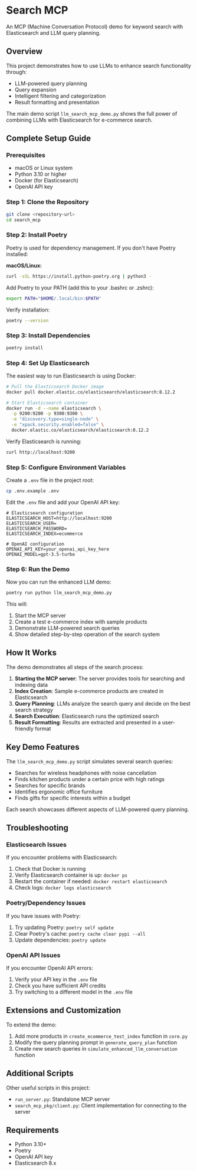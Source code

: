 # Search MCP

An MCP (Machine Conversation Protocol) demo for keyword search with Elasticsearch and LLM query planning.

## Overview

This project demonstrates how to use LLMs to enhance search functionality through:

- LLM-powered query planning
- Query expansion
- Intelligent filtering and categorization
- Result formatting and presentation

The main demo script `llm_search_mcp_demo.py` shows the full power of combining LLMs with Elasticsearch for e-commerce search.

## Complete Setup Guide

### Prerequisites

- macOS or Linux system
- Python 3.10 or higher
- Docker (for Elasticsearch)
- OpenAI API key

### Step 1: Clone the Repository

```bash
git clone <repository-url>
cd search_mcp
```

### Step 2: Install Poetry

Poetry is used for dependency management. If you don't have Poetry installed:

**macOS/Linux:**

```bash
curl -sSL https://install.python-poetry.org | python3 -
```

Add Poetry to your PATH (add this to your .bashrc or .zshrc):

```bash
export PATH="$HOME/.local/bin:$PATH"
```

Verify installation:

```bash
poetry --version
```

### Step 3: Install Dependencies

```bash
poetry install
```

### Step 4: Set Up Elasticsearch

The easiest way to run Elasticsearch is using Docker:

```bash
# Pull the Elasticsearch Docker image
docker pull docker.elastic.co/elasticsearch/elasticsearch:8.12.2

# Start Elasticsearch container
docker run -d --name elasticsearch \
  -p 9200:9200 -p 9300:9300 \
  -e "discovery.type=single-node" \
  -e "xpack.security.enabled=false" \
  docker.elastic.co/elasticsearch/elasticsearch:8.12.2
```

Verify Elasticsearch is running:

```bash
curl http://localhost:9200
```

### Step 5: Configure Environment Variables

Create a `.env` file in the project root:

```bash
cp .env.example .env
```

Edit the `.env` file and add your OpenAI API key:

```
# Elasticsearch configuration
ELASTICSEARCH_HOST=http://localhost:9200
ELASTICSEARCH_USER=
ELASTICSEARCH_PASSWORD=
ELASTICSEARCH_INDEX=ecommerce

# OpenAI configuration
OPENAI_API_KEY=your_openai_api_key_here
OPENAI_MODEL=gpt-3.5-turbo
```

### Step 6: Run the Demo

Now you can run the enhanced LLM demo:

```bash
poetry run python llm_search_mcp_demo.py
```

This will:

1. Start the MCP server
2. Create a test e-commerce index with sample products
3. Demonstrate LLM-powered search queries
4. Show detailed step-by-step operation of the search system

## How It Works

The demo demonstrates all steps of the search process:

1. **Starting the MCP server**: The server provides tools for searching and indexing data
2. **Index Creation**: Sample e-commerce products are created in Elasticsearch
3. **Query Planning**: LLMs analyze the search query and decide on the best search strategy
4. **Search Execution**: Elasticsearch runs the optimized search
5. **Result Formatting**: Results are extracted and presented in a user-friendly format

## Key Demo Features

The `llm_search_mcp_demo.py` script simulates several search queries:

- Searches for wireless headphones with noise cancellation
- Finds kitchen products under a certain price with high ratings
- Searches for specific brands
- Identifies ergonomic office furniture
- Finds gifts for specific interests within a budget

Each search showcases different aspects of LLM-powered query planning.

## Troubleshooting

### Elasticsearch Issues

If you encounter problems with Elasticsearch:

1. Check that Docker is running
2. Verify Elasticsearch container is up: `docker ps`
3. Restart the container if needed: `docker restart elasticsearch`
4. Check logs: `docker logs elasticsearch`

### Poetry/Dependency Issues

If you have issues with Poetry:

1. Try updating Poetry: `poetry self update`
2. Clear Poetry's cache: `poetry cache clear pypi --all`
3. Update dependencies: `poetry update`

### OpenAI API Issues

If you encounter OpenAI API errors:

1. Verify your API key in the `.env` file
2. Check you have sufficient API credits
3. Try switching to a different model in the `.env` file

## Extensions and Customization

To extend the demo:

1. Add more products in `create_ecommerce_test_index` function in `core.py`
2. Modify the query planning prompt in `generate_query_plan` function
3. Create new search queries in `simulate_enhanced_llm_conversation` function

## Additional Scripts

Other useful scripts in this project:

- `run_server.py`: Standalone MCP server
- `search_mcp_pkg/client.py`: Client implementation for connecting to the server

## Requirements

- Python 3.10+
- Poetry
- OpenAI API key
- Elasticsearch 8.x
